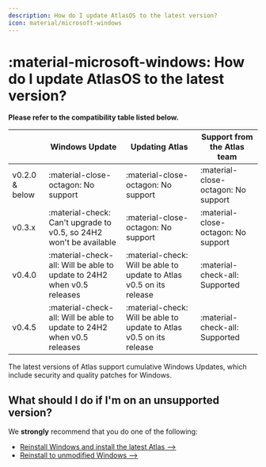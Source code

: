 ```yaml
---
description: How do I update AtlasOS to the latest version?
icon: material/microsoft-windows
---
```


# :material-microsoft-windows: How do I update AtlasOS to the latest version?

**Please refer to the compatibility table listed below.** 

|                | Windows Update                                                         | Updating Atlas                                                       | Support from the Atlas team         |
| -------------- | ---------------------------------------------------------------------- | -------------------------------------------------------------------- | ----------------------------------- |
| v0.2.0 & below | :material-close-octagon: No support                                    | :material-close-octagon: No support                                  | :material-close-octagon: No support |
| v0.3.x         | :material-check: Can't upgrade to v0.5, so 24H2 won't be available     | :material-close-octagon: No support                                  | :material-close-octagon: No support |
| v0.4.0         | :material-check-all: Will be able to update to 24H2 when v0.5 releases | :material-check: Will be able to update to Atlas v0.5 on its release | :material-check-all: Supported      |
| v0.4.5         | :material-check-all: Will be able to update to 24H2 when v0.5 releases | :material-check: Will be able to update to Atlas v0.5 on its release | :material-check-all: Supported      |

The latest versions of Atlas support cumulative Windows Updates, which include security and quality patches for Windows.

## What should I do if I'm on an unsupported version?

We **strongly** recommend that you do one of the following:

- [Reinstall Windows and install the latest Atlas -->](../getting-started/installation.md)
- [Reinstall to unmodified Windows -->](../getting-started/reverting-atlas.md)

